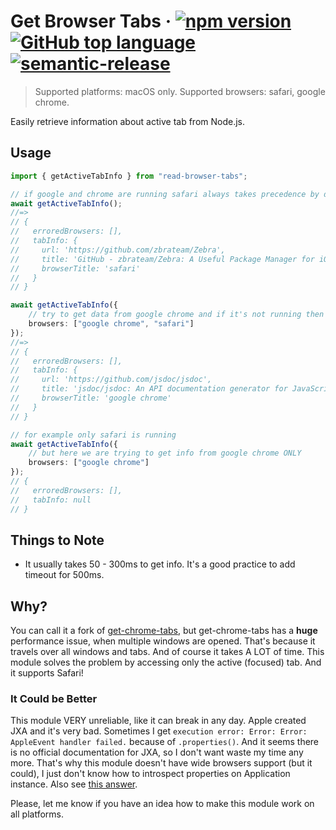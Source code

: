 # Get Browser Tabs &middot; [![npm version](https://img.shields.io/npm/v/read-browser-tabs?color=limegreen)](https://npmjs.com/package/read-browser-tabs) [![GitHub top language](https://img.shields.io/github/languages/top/zardoy/read-browser-tabs)](https://github.com/zardoy/read-browser-tabs/tree/master/src) [![semantic-release](https://img.shields.io/badge/%20%20%F0%9F%93%A6%F0%9F%9A%80-semantic--release-e10079.svg)](https://github.com/semantic-release/semantic-release)

> Supported platforms: macOS only. Supported browsers: safari, google chrome.

Easily retrieve information about active tab from Node.js.

## Usage

```ts
import { getActiveTabInfo } from "read-browser-tabs";

// if google and chrome are running safari always takes precedence by default
await getActiveTabInfo();
//=>
// {
//   erroredBrowsers: [],
//   tabInfo: {
//     url: 'https://github.com/zbrateam/Zebra',
//     title: 'GitHub - zbrateam/Zebra: A Useful Package Manager for iOS',
//     browserTitle: 'safari'
//   }
// }

await getActiveTabInfo({
    // try to get data from google chrome and if it's not running then try from safari
    browsers: ["google chrome", "safari"]
});
//=>
// {
//   erroredBrowsers: [],
//   tabInfo: {
//     url: 'https://github.com/jsdoc/jsdoc',
//     title: 'jsdoc/jsdoc: An API documentation generator for JavaScript.',
//     browserTitle: 'google chrome'
//   }
// }

// for example only safari is running
await getActiveTabInfo({
    // but here we are trying to get info from google chrome ONLY
    browsers: ["google chrome"]
});
// {
//   erroredBrowsers: [],
//   tabInfo: null
// }

```

## Things to Note

- It usually takes 50 - 300ms to get info. It's a good practice to add timeout for 500ms.
<!-- - When you first run this script from app user will see the message: ![jxa prompt](docs-assets/jxa-prompt.png) If user click *Don't Allow*, you will get an Error: `Error: Error: An error occurred. (-1743)`. For further runs it won't ask for user again and to avoid this error user must go to preferences and explicitly enable all browsers: ![settings-allow-jxa](docs-assets/settings-allow-jxa.png) Keep in mind that if you are using Electron, you can easily show this window to user. -->

## Why?

You can call it a fork of [get-chrome-tabs](https://www.npmjs.com/package/get-chrome-tabs), but get-chrome-tabs has a **huge** performance issue, when multiple windows are opened. That's because it travels over all windows and tabs. And of course it takes A LOT of time. This module solves the problem by accessing only the active (focused) tab. And it supports Safari!

### It Could be Better

This module VERY unreliable, like it can break in any day. Apple created JXA and it's very bad. Sometimes I get `execution error: Error: Error: AppleEvent handler failed.` because of `.properties()`. And it seems there is no official documentation for JXA, so I don't want waste my time any more. That's why this module doesn't have wide browsers support (but it could), I just don't know how to introspect properties on Application instance. Also see [this answer](https://stackoverflow.com/a/41923909/14982288).

Please, let me know if you have an idea how to make this module work on all platforms.
